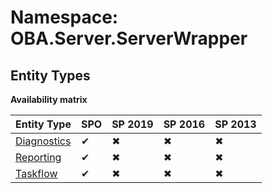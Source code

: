 # Namespace: OBA.Server.ServerWrapper
## Entity Types

**Availability matrix**

Entity Type | SPO | SP 2019 | SP 2016 | SP 2013
----------|-----|---------|---------|--------
[Diagnostics](./EntityTypes/Diagnostics.md) | ✔ | ✖ | ✖ | ✖
[Reporting](./EntityTypes/Reporting.md) | ✔ | ✖ | ✖ | ✖
[Taskflow](./EntityTypes/Taskflow.md) | ✔ | ✖ | ✖ | ✖
